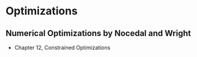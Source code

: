 # Optimizations

## Numerical Optimizations by Nocedal and Wright

* Chapter 12, Constrained Optimizations
